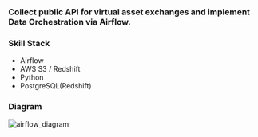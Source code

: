 ### Collect public API for virtual asset exchanges and implement Data Orchestration via Airflow.
### Skill Stack
 - Airflow
 - AWS S3 / Redshift
 - Python
 - PostgreSQL(Redshift)

### Diagram
![airflow_diagram](https://user-images.githubusercontent.com/67354235/126070769-895ac33c-94ce-4afa-93b2-ecf86f6ea261.png)
